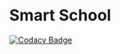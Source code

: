 # Smart School

[![Codacy Badge](https://api.codacy.com/project/badge/Grade/24ccafac34f446e1b64bd8db9d0d91ca)](https://app.codacy.com/gh/RicardoZambon/DotNetCore31_EfCore-Angular10_Smart-School?utm_source=github.com&utm_medium=referral&utm_content=RicardoZambon/DotNetCore31_EfCore-Angular10_Smart-School&utm_campaign=Badge_Grade)
